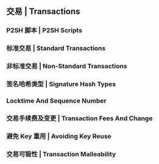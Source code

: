 ## 交易 | Transactions



### P2SH 脚本 | P2SH Scripts

### 标准交易 | Standard Transactions

### 非标准交易 | Non-Standard Transactions

### 签名哈希类型 | Signature Hash Types

### Locktime And Sequence Number

### 交易手续费及变更 | Transaction Fees And Change

### 避免 Key 重用 | Avoiding Key Reuse

### 交易可锻性 | Transaction Malleability